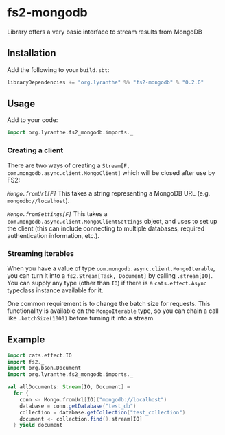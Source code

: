 # fs2-mongodb

Library offers a very basic interface to stream results from MongoDB

## Installation

Add the following to your `build.sbt`:

```scala
libraryDependencies += "org.lyranthe" %% "fs2-mongodb" % "0.2.0"
```

## Usage

Add to your code:
```scala
import org.lyranthe.fs2_mongodb.imports._
```

### Creating a client

There are two ways of creating a `Stream[F, com.mongodb.async.client.MongoClient]`
which will be closed after use by FS2:

*`Mongo.fromUrl[F]`*
This takes a string representing a MongoDB URL (e.g. `mongodb://localhost`).

*`Mongo.fromSettings[F]`*
This takes a `com.mongodb.async.client.MongoClientSettings` object, and uses to set
up the client (this can include connecting to multiple databases, required authentication
information, etc.).

### Streaming iterables

When you have a value of type `com.mongodb.async.client.MongoIterable`, you can turn it into
a `fs2.Stream[Task, Document]` by calling `.stream[IO]`. You can supply any type (other
than `IO`) if there is a `cats.effect.Async` typeclass instance available for it.

One common requirement is to change the batch size for requests. This functionality is
available on the `MongoIterable` type, so you can chain a call like `.batchSize(1000)`
before turning it into a stream.

## Example

```scala
import cats.effect.IO
import fs2._
import org.bson.Document
import org.lyranthe.fs2_mongodb.imports._

val allDocuments: Stream[IO, Document] =
  for {
    conn <- Mongo.fromUrl[IO]("mongodb://localhost")
    database = conn.getDatabase("test_db")
    collection = database.getCollection("test_collection")
    document <- collection.find().stream[IO]
  } yield document
```

